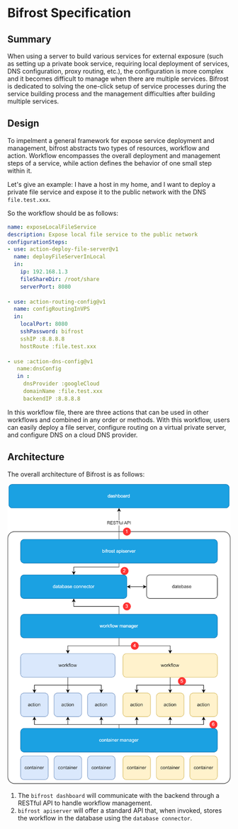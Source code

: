 # Bifrost Specification

## Summary

When using a server to build various services for external exposure (such as setting up a private book service, requiring local deployment of services, DNS configuration, proxy routing, etc.), the configuration is more complex and it becomes difficult to manage when there are multiple services. Bifrost is dedicated to solving the one-click setup of service processes during the service building process and the management difficulties after building multiple services.


## Design

To impelment a general framework for expose service deployment and management, bifrost abstracts two types of resources, workflow and action. Workflow encompasses the overall deployment and management steps of a service, while action defines the behavior of one small step within it.

Let's give an example: I have a host in my home, and I want to deploy a private file service and expose it to the public network with the DNS `file.test.xxx`.

So the workflow should be as follows:
```yaml
name: exposeLocalFileService
description: Expose local file service to the public network
configurationSteps:
- use: action-deploy-file-server@v1
  name: deployFileServerInLocal
  in:
    ip: 192.168.1.3
    fileShareDir: /root/share
    serverPort: 8080

- use: action-routing-config@v1
  name: configRoutingInVPS
  in:
    localPort: 8080
    sshPassword: bifrost
    sshIP :8.8.8.8
    hostRoute :file.test.xxx

- use :action-dns-config@v1
   name:dnsConfig
   in :
     dnsProvider :googleCloud
     domainName :file.test.xxx
     backendIP :8.8.8.8
```

In this workflow file, there are three actions that can be used in other workflows and combined in any order or methods. With this workflow, users can easily deploy a file server, configure routing on a virtual private server, and configure DNS on a cloud DNS provider.

## Architecture

The overall architecture of Bifrost is as follows:

![arch](./images/bifrost-arch.drawio.png)

1. The `bifrost dashboard` will communicate with the backend through a RESTful API to handle workflow management.
1. `bifrost apiserver` will offer a standard API that, when invoked, stores the workflow in the database using the `database connector`.
